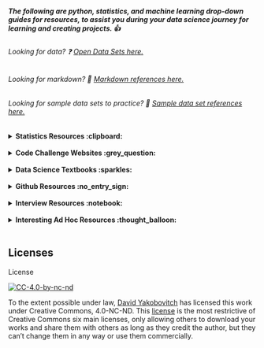##### The following are python, statistics, and machine learning drop-down guides for resources, to assist you during your data science journey for learning and creating projects.  :thumbsup:

<p style="text-align: center;">

###### Looking for data? :question: [Open Data Sets here.](https://github.com/davidyakobovitch/open_data_sets)
</p>

<p style="text-align: center;">

###### Looking for markdown? :notebook_with_decorative_cover: [Markdown references here.](https://github.com/davidyakobovitch/markdown_reference)
</p>

<p style="text-align: center;">

###### Looking for sample data sets to practice? :file_folder: [Sample data set references here.](https://github.com/davidyakobovitch/sample_data_sets)
</p>

<details>
  <summary><strong>Statistics Resources :clipboard:</strong></summary>

1. [Intro to Stats Learning](http://www-bcf.usc.edu/~gareth/ISL/)
2. [Fundamental Statistics](https://sites.google.com/site/fundamentalstatistics/chapter1)
3. [Online Stats](http://onlinestatbook.com/2/)
4. [Practical Statistics](https://www.amazon.com/Practical-Statistics-Data-Scientists-Essential/dp/1491952962/ref=sr_1_4?ie=UTF8&qid=1521666554&sr=8-4&keywords=statistics)
5. [Stats in Nutshell](https://www.amazon.com/Statistics-Nutshell-Desktop-Quick-Reference/dp/1449316824/ref=sr_1_2?ie=UTF8&qid=1521666535&sr=8-2&keywords=stats+nutshell)
</details>
<br>
<details>
  <summary><strong>Code Challenge Websites :grey_question:</strong></summary>
  
1. [Code Wars](https://www.codewars.com/)
2. [Hacker Rank](https://www.hackerrank.com/)
3. [Project Euler](https://projecteuler.net/)
</details>
<br>
<details>
  <summary><strong>Data Science Textbooks :sparkles:</strong></summary>
  
1. [Data Analysis](https://www.amazon.com/Python-Data-Analysis-Wrangling-IPython/dp/1491957662/ref=sr_1_3?ie=UTF8&qid=1526338387&sr=8-3&keywords=python+data+analysis) and [Github Repo](https://github.com/wesm/pydata-book)
2. [Feature Engineering](https://www.amazon.com/Feature-Engineering-Made-Easy-Identify/dp/1787287602/ref=sr_1_1_sspa?ie=UTF8&qid=1526338359&sr=8-1-spons&keywords=feature+engineering&psc=1) and [Github Repo](https://github.com/divyasusarla/features)
3. [Machine Learning](https://www.amazon.com/Hands-Machine-Learning-Scikit-Learn-TensorFlow/dp/1491962291/ref=sr_1_1?ie=UTF8&qid=1526338338&sr=8-1&keywords=hands+on+machine+learning) and [Github Repo](https://github.com/ageron/handson-ml)
4. [Python Data Science Handbook](https://www.amazon.com/Python-Data-Science-Handbook-Essential/dp/1491912057/ref=sr_1_1?ie=UTF8&qid=1526338596&sr=8-1&keywords=python+data+science+handbook) and [Github Repo](https://github.com/jakevdp/PythonDataScienceHandbook)
5. [Introduction to ML/Deep Learning](https://www.amazon.com/Python-Machine-Learning-scikit-learn-TensorFlow-ebook/dp/B0742K7HYF/ref=sr_1_10?s=digital-text&ie=UTF8&qid=1527783430&sr=1-10&keywords=Natural+Language+Processing++Python) and [Github Repo](https://github.com/rasbt/python-machine-learning-book-2nd-edition)
6. [Deep Learning with Python](https://www.amazon.com/Deep-Learning-Python-Francois-Chollet/dp/1617294438/ref=sr_1_3?ie=UTF8&qid=1527956593&sr=8-3&keywords=deep+learning+with+python) and [Github Repo](https://github.com/fchollet/deep-learning-with-python-notebooks)
7. [Tensorflow Deep Learning Cookbook](https://www.amazon.com/TensorFlow-Deep-Learning-Cookbook-artificial-intelligence/dp/1788293592/ref=sr_1_1_sspa?ie=UTF8&qid=1527956778&sr=8-1-spons&keywords=TensorFlow+Deep+Learning+Cookbook&psc=1) and [Github Repo](https://github.com/agulli/tensorflowCookbook)
8. [Image Processing - Python](https://www.amazon.com/Machine-Learning-OpenCV-Intelligent-processing-ebook/dp/B0713QL4T3/ref=sr_1_6?ie=UTF8&qid=1527956819&sr=8-6&keywords=deep+learning+for+computer+vision+with+python) and [Github Repo](https://github.com/mbeyeler/opencv-machine-learning)
</details>

<br>
<details>
  <summary><strong>Github Resources :no_entry_sign:</strong></summary>

1. [Software Carpentry](http://swcarpentry.github.io/git-novice/)
2. [Github Lab](https://lab.github.com/)
3. [Toptal Git Tips](https://www.toptal.com/git/tips-and-practices)
4. [Advanced Git](https://www.toptal.com/git/the-advanced-git-guide)
5. [Atlassian Version Control](https://www.atlassian.com/git/tutorials/what-is-version-control)
</details>

<br>
<details>
  <summary><strong>Interview Resources :notebook:</strong></summary>

1. [Tech Interview Handbook](https://github.com/yangshun/tech-interview-handbook)
2. [Cracking DS Interview](https://github.com/hopelessoptimism/cracking-the-data-science-interview)
3. [Springboard](https://www.springboard.com/blog/data-science-interviews-lessons/)
4. [DS Preparation](http://www.acheronanalytics.com/acheron-blog/how-to-prepare-for-a-data-science-interview)
5. [100 DS Questions](https://www.dezyre.com/article/100-data-science-interview-questions-and-answers-general-for-2018/184)
6. [100 Numpy Exercises](https://github.com/rougier/numpy-100)
7. [100 Data Analyst Questions](https://www.dezyre.com/article/data-analyst-interview-questions-to-prepare-for-in-2018/324)
</details>

<br>
<details>
  <summary><strong>Interesting Ad Hoc Resources :thought_balloon:</strong></summary>

1. [Awful AI](https://github.com/daviddao/awful-ai)
2. [Curated Data Science Blogs](https://github.com/rushter/data-science-blogs)
3. [Awesome ML Resources](https://github.com/josephmisiti/awesome-machine-learning)
</details>
<br>

## Licenses
License

[![CC-4.0-by-nc-nd](https://licensebuttons.net/l/by-nc-nd/3.0/88x31.png)](https://creativecommons.org/licenses/by-nc-nd/4.0/)

To the extent possible under law, [David Yakobovitch](http://davidyakobovitch.com/) has licensed this work under Creative Commons, 4.0-NC-ND.  This [license](https://creativecommons.org/licenses/by-nc-nd/4.0/) is the most restrictive of Creative Commons six main licenses, only allowing others to download your works and share them with others as long as they credit the author, but they can’t change them in any way or use them commercially.
